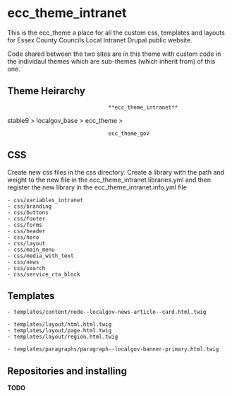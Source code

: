 # ecc_theme_intranet

This is the ecc_theme a place for all the custom css, templates and layouts for Essex County Councils Local Intranet Drupal public website.

Code shared between the two sites are in this theme with custom code in the individaul themes which are sub-themes (which inherit from) of this one.

## Theme Heirarchy

                                    **ecc_theme_intranet**
stable9 > localgov_base > ecc_theme >

                                    ecc_theme_gov

## CSS

Create new css files in the css directory. Create a library with the path and weight to the new file in the ecc_theme_intranet.libraries.yml and then register the new library in the ecc_theme_intranet.info.yml file

    - css/variables_intranet
    - css/branding
    - css/buttons
    - css/footer
    - css/forms
    - css/header
    - css/hero
    - css/layout
    - css/main_menu
    - css/media_with_text
    - css/news
    - css/search
    - css/service_cta_block

## Templates

    - templates/content/node--localgov-news-article--card.html.twig

    - templates/layout/html.html.twig
    - templates/layout/page.html.twig
    - templates/layout/region.html.twig

    - templates/paragraphs/paragraph--localgov-banner-primary.html.twig

## Repositories and installing

**TODO**
